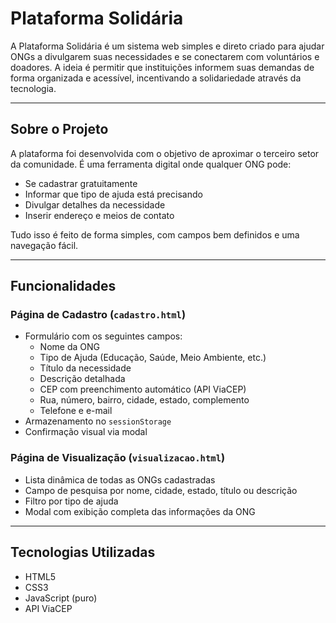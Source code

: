# Plataforma Solidária

A Plataforma Solidária é um sistema web simples e direto criado para ajudar ONGs a divulgarem suas necessidades e se conectarem com voluntários e doadores. A ideia é permitir que instituições informem suas demandas de forma organizada e acessível, incentivando a solidariedade através da tecnologia.

---

## Sobre o Projeto

A plataforma foi desenvolvida com o objetivo de aproximar o terceiro setor da comunidade. É uma ferramenta digital onde qualquer ONG pode:

- Se cadastrar gratuitamente
- Informar que tipo de ajuda está precisando
- Divulgar detalhes da necessidade
- Inserir endereço e meios de contato

Tudo isso é feito de forma simples, com campos bem definidos e uma navegação fácil.

---

## Funcionalidades

### Página de Cadastro (`cadastro.html`)
- Formulário com os seguintes campos:
  - Nome da ONG
  - Tipo de Ajuda (Educação, Saúde, Meio Ambiente, etc.)
  - Título da necessidade
  - Descrição detalhada
  - CEP com preenchimento automático (API ViaCEP)
  - Rua, número, bairro, cidade, estado, complemento
  - Telefone e e-mail
- Armazenamento no `sessionStorage`
- Confirmação visual via modal

### Página de Visualização (`visualizacao.html`)
- Lista dinâmica de todas as ONGs cadastradas
- Campo de pesquisa por nome, cidade, estado, título ou descrição
- Filtro por tipo de ajuda
- Modal com exibição completa das informações da ONG

---

## Tecnologias Utilizadas

- HTML5
- CSS3
- JavaScript (puro)
- API ViaCEP


